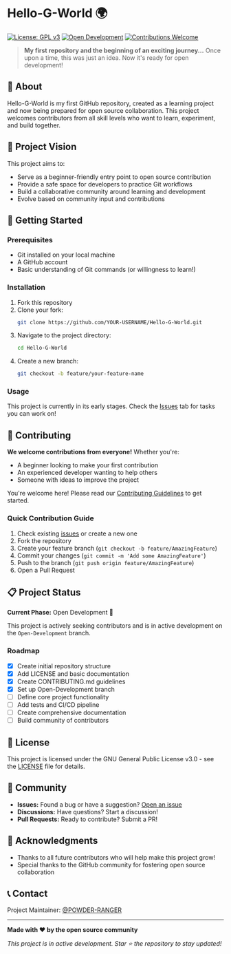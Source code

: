 # Hello-G-World 🌍

[![License: GPL v3](https://img.shields.io/badge/License-GPLv3-blue.svg)](https://www.gnu.org/licenses/gpl-3.0)
[![Open Development](https://img.shields.io/badge/Status-Open%20Development-brightgreen.svg)]()
[![Contributions Welcome](https://img.shields.io/badge/Contributions-Welcome-orange.svg)](CONTRIBUTING.md)

> **My first repository and the beginning of an exciting journey...** Once upon a time, this was just an idea. Now it's ready for open development!

## 📖 About

Hello-G-World is my first GitHub repository, created as a learning project and now being prepared for open source collaboration. This project welcomes contributors from all skill levels who want to learn, experiment, and build together.

## 🎯 Project Vision

This project aims to:
- Serve as a beginner-friendly entry point to open source contribution
- Provide a safe space for developers to practice Git workflows
- Build a collaborative community around learning and development
- Evolve based on community input and contributions

## 🚀 Getting Started

### Prerequisites

- Git installed on your local machine
- A GitHub account
- Basic understanding of Git commands (or willingness to learn!)

### Installation

1. Fork this repository
2. Clone your fork:
   ```bash
   git clone https://github.com/YOUR-USERNAME/Hello-G-World.git
   ```
3. Navigate to the project directory:
   ```bash
   cd Hello-G-World
   ```
4. Create a new branch:
   ```bash
   git checkout -b feature/your-feature-name
   ```

### Usage

This project is currently in its early stages. Check the [Issues](https://github.com/POWDER-RANGER/Hello-G-World/issues) tab for tasks you can work on!

## 🤝 Contributing

**We welcome contributions from everyone!** Whether you're:
- A beginner looking to make your first contribution
- An experienced developer wanting to help others
- Someone with ideas to improve the project

You're welcome here! Please read our [Contributing Guidelines](CONTRIBUTING.md) to get started.

### Quick Contribution Guide

1. Check existing [issues](https://github.com/POWDER-RANGER/Hello-G-World/issues) or create a new one
2. Fork the repository
3. Create your feature branch (`git checkout -b feature/AmazingFeature`)
4. Commit your changes (`git commit -m 'Add some AmazingFeature'`)
5. Push to the branch (`git push origin feature/AmazingFeature`)
6. Open a Pull Request

## 📋 Project Status

**Current Phase:** Open Development 🚧

This project is actively seeking contributors and is in active development on the `Open-Development` branch.

### Roadmap

- [x] Create initial repository structure
- [x] Add LICENSE and basic documentation
- [x] Create CONTRIBUTING.md guidelines
- [x] Set up Open-Development branch
- [ ] Define core project functionality
- [ ] Add tests and CI/CD pipeline
- [ ] Create comprehensive documentation
- [ ] Build community of contributors

## 📜 License

This project is licensed under the GNU General Public License v3.0 - see the [LICENSE](LICENSE) file for details.

## 💬 Community

- **Issues:** Found a bug or have a suggestion? [Open an issue](https://github.com/POWDER-RANGER/Hello-G-World/issues/new)
- **Discussions:** Have questions? Start a discussion!
- **Pull Requests:** Ready to contribute? Submit a PR!

## 🙏 Acknowledgments

- Thanks to all future contributors who will help make this project grow!
- Special thanks to the GitHub community for fostering open source collaboration

## 📞 Contact

Project Maintainer: [@POWDER-RANGER](https://github.com/POWDER-RANGER)

---

**Made with ❤️ by the open source community**

*This project is in active development. Star ⭐ the repository to stay updated!*
